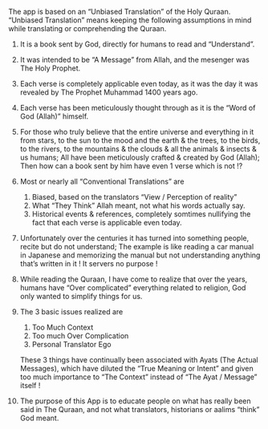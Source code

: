 The app is based on an “Unbiased Translation” of the Holy Quraan. “Unbiased Translation” means keeping the following assumptions in mind while translating or comprehending the Quraan.

1. It is a book sent by God, directly for humans to read and “Understand”.
2. It was intended to be “A Message” from Allah, and the mesenger was The Holy Prophet.
3. Each verse is completely applicable even today, as it was the day it was revealed by The Prophet Muhammad 1400 years ago.
4. Each verse has been meticulously thought through as it is the “Word of God (Allah)” himself.
5. For those who truly believe that the entire universe and everything in it from stars, to the sun to the mood and the earth & the trees, to the birds, to the rivers, to the mountains & the clouds & all the animals & insects & us humans; All have been meticulously crafted & created by God (Allah); Then how can a book sent by him have even 1 verse which is not !?
6. Most or nearly all “Conventional Translations” are 
    1. Biased, based on the translators “View / Perception of reality” 
    2. What “They Think” Allah meant, not what his words actually say.
    3. Historical events & references, completely somtimes nullifying the fact that each verse is applicable even today.
7. Unfortunately over the centuries it has turned into something people, recite but do not understand; The example is like reading a car manual in Japanese and memorizing the manual but not understanding anything that’s written in it ! It servers no purpose !
8. While reading the Quraan, I have come to realize that over the years, humans have “Over complicated” everything related to religion, God only wanted to simplify things for us.
9. The 3 basic issues realized are 
    1. Too Much Context
    2. Too much Over Complication
    3. Personal Translator Ego
    
    These 3 things have continually been associated with Ayats (The Actual Messages), which have diluted the “True Meaning or Intent” and given too much importance to “The Context” instead of “The Ayat / Message” itself !
    
10. The purpose of this App is to educate people on what has really been said in The Quraan, and not what translators, historians or aalims “think” God meant.
